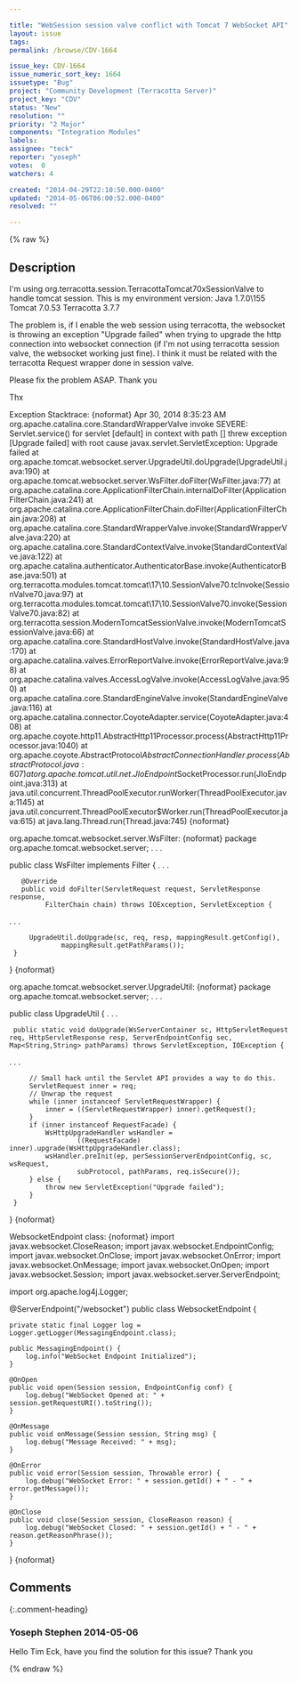 ```yaml
---

title: "WebSession session valve conflict with Tomcat 7 WebSocket API"
layout: issue
tags: 
permalink: /browse/CDV-1664

issue_key: CDV-1664
issue_numeric_sort_key: 1664
issuetype: "Bug"
project: "Community Development (Terracotta Server)"
project_key: "CDV"
status: "New"
resolution: ""
priority: "2 Major"
components: "Integration Modules"
labels: 
assignee: "teck"
reporter: "yoseph"
votes:  0
watchers: 4

created: "2014-04-29T22:10:50.000-0400"
updated: "2014-05-06T06:00:52.000-0400"
resolved: ""

---
```




{% raw %}



## Description

<div markdown="1" class="description">

I'm using org.terracotta.session.TerracottaTomcat70xSessionValve to handle tomcat session. This is my environment version:
Java 1.7.0\155
Tomcat 7.0.53
Terracotta 3.7.7

The problem is, if I enable the web session using terracotta, the websocket is throwing an exception "Upgrade failed" when trying to upgrade the http connection into websocket connection (if I'm not using terracotta session valve, the websocket working just fine). I think it must be related with the terracotta Request wrapper done in session valve.

Please fix the problem ASAP. Thank you

Thx

Exception Stacktrace:
{noformat}
 Apr 30, 2014 8:35:23 AM org.apache.catalina.core.StandardWrapperValve invoke
 SEVERE: Servlet.service() for servlet [default] in context with path [] threw exception [Upgrade failed] with root cause
 javax.servlet.ServletException: Upgrade failed
 	at org.apache.tomcat.websocket.server.UpgradeUtil.doUpgrade(UpgradeUtil.java:190)
 	at org.apache.tomcat.websocket.server.WsFilter.doFilter(WsFilter.java:77)
 	at org.apache.catalina.core.ApplicationFilterChain.internalDoFilter(ApplicationFilterChain.java:241)
 	at org.apache.catalina.core.ApplicationFilterChain.doFilter(ApplicationFilterChain.java:208)
 	at org.apache.catalina.core.StandardWrapperValve.invoke(StandardWrapperValve.java:220)
 	at org.apache.catalina.core.StandardContextValve.invoke(StandardContextValve.java:122)
 	at org.apache.catalina.authenticator.AuthenticatorBase.invoke(AuthenticatorBase.java:501)
 	at org.terracotta.modules.tomcat.tomcat\17\10.SessionValve70.tcInvoke(SessionValve70.java:97)
 	at org.terracotta.modules.tomcat.tomcat\17\10.SessionValve70.invoke(SessionValve70.java:82)
 	at org.terracotta.session.ModernTomcatSessionValve.invoke(ModernTomcatSessionValve.java:66)
 	at org.apache.catalina.core.StandardHostValve.invoke(StandardHostValve.java:170)
 	at org.apache.catalina.valves.ErrorReportValve.invoke(ErrorReportValve.java:98)
 	at org.apache.catalina.valves.AccessLogValve.invoke(AccessLogValve.java:950)
 	at org.apache.catalina.core.StandardEngineValve.invoke(StandardEngineValve.java:116)
 	at org.apache.catalina.connector.CoyoteAdapter.service(CoyoteAdapter.java:408)
 	at org.apache.coyote.http11.AbstractHttp11Processor.process(AbstractHttp11Processor.java:1040)
 	at org.apache.coyote.AbstractProtocol$AbstractConnectionHandler.process(AbstractProtocol.java:607)
 	at org.apache.tomcat.util.net.JIoEndpoint$SocketProcessor.run(JIoEndpoint.java:313)
 	at java.util.concurrent.ThreadPoolExecutor.runWorker(ThreadPoolExecutor.java:1145)
 	at java.util.concurrent.ThreadPoolExecutor$Worker.run(ThreadPoolExecutor.java:615)
 	at java.lang.Thread.run(Thread.java:745)
{noformat}

org.apache.tomcat.websocket.server.WsFilter:
{noformat}
 package org.apache.tomcat.websocket.server;
 .
 .
 .
 
 public class WsFilter implements Filter {
 .
 .
 .
 
       @Override
       public void doFilter(ServletRequest request, ServletResponse response,
             FilterChain chain) throws IOException, ServletException {
 .
 .
 .
 
         UpgradeUtil.doUpgrade(sc, req, resp, mappingResult.getConfig(),
                 mappingResult.getPathParams());
     }
 }
{noformat}

org.apache.tomcat.websocket.server.UpgradeUtil:
{noformat}
 package org.apache.tomcat.websocket.server;
 .
 .
 .
 
 public class UpgradeUtil {
 .
 .
 .
 
     public static void doUpgrade(WsServerContainer sc, HttpServletRequest req, HttpServletResponse resp, ServerEndpointConfig sec, Map<String,String> pathParams) throws ServletException, IOException {
 .
 .
 .
 
         // Small hack until the Servlet API provides a way to do this.
         ServletRequest inner = req;
         // Unwrap the request
         while (inner instanceof ServletRequestWrapper) {
             inner = ((ServletRequestWrapper) inner).getRequest();
         }
         if (inner instanceof RequestFacade) {
             WsHttpUpgradeHandler wsHandler =
                     ((RequestFacade) inner).upgrade(WsHttpUpgradeHandler.class);
             wsHandler.preInit(ep, perSessionServerEndpointConfig, sc, wsRequest,
                     subProtocol, pathParams, req.isSecure());
         } else {
             throw new ServletException("Upgrade failed");
         }
     }
 }
{noformat}

WebsocketEndpoint class:
{noformat}
import javax.websocket.CloseReason;
import javax.websocket.EndpointConfig;
import javax.websocket.OnClose;
import javax.websocket.OnError;
import javax.websocket.OnMessage;
import javax.websocket.OnOpen;
import javax.websocket.Session;
import javax.websocket.server.ServerEndpoint;

import org.apache.log4j.Logger;

@ServerEndpoint("/websocket")
public class WebsocketEndpoint {

	private static final Logger log = Logger.getLogger(MessagingEndpoint.class);

	public MessagingEndpoint() {
		log.info("WebSocket Endpoint Initialized");
	}

	@OnOpen
	public void open(Session session, EndpointConfig conf) {
		log.debug("WebSocket Opened at: " + session.getRequestURI().toString());
	}

	@OnMessage
	public void onMessage(Session session, String msg) {
		log.debug("Message Received: " + msg);
	}

	@OnError
	public void error(Session session, Throwable error) {
		log.debug("WebSocket Error: " + session.getId() + " - " + error.getMessage());
	}

	@OnClose
	public void close(Session session, CloseReason reason) {
		log.debug("WebSocket Closed: " + session.getId() + " - " + reason.getReasonPhrase());
	}

}
{noformat}

</div>

## Comments


{:.comment-heading}
### **Yoseph Stephen** <span class="date">2014-05-06</span>

<div markdown="1" class="comment">

Hello Tim Eck, have you find the solution for this issue? Thank you

</div>



{% endraw %}
